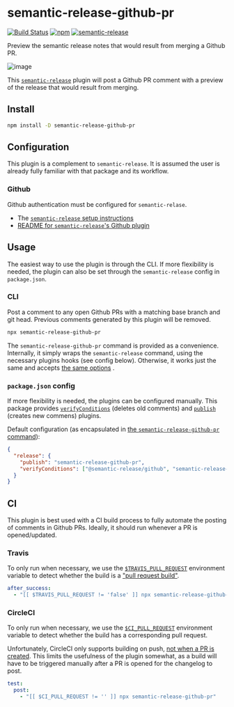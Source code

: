 # semantic-release-github-pr
[![Build Status](https://travis-ci.org/Updater/semantic-release-github-pr.svg?branch=master)](https://travis-ci.org/Updater/semantic-release-github-pr) [![npm](https://img.shields.io/npm/v/semantic-release-github-pr.svg)](https://www.npmjs.com/package/semantic-release-github-pr) [![semantic-release](https://img.shields.io/badge/%20%20%F0%9F%93%A6%F0%9F%9A%80-semantic--release-e10079.svg)](https://github.com/semantic-release/semantic-release)

Preview the semantic release notes that would result from merging a Github PR.

![image](https://user-images.githubusercontent.com/356320/33625928-257bc906-d9c7-11e7-9adb-de85726952eb.png)

This [`semantic-release`](https://github.com/semantic-release/semantic-release) plugin will post a Github PR comment with a preview of the release that would result from merging.

## Install
```bash
npm install -D semantic-release-github-pr
```

## Configuration
This plugin is a complement to `semantic-release`. It is assumed the user is already fully familiar with that package and its workflow.

### Github
Github authentication must be configured for `semantic-relase`. 

* The [`semantic-release` setup instructions](https://github.com/semantic-release/semantic-release#setup)
* [README for `semantic-release`'s Github plugin](https://github.com/semantic-release/github/#github-repository-authentication)

## Usage
The easiest way to use the plugin is through the CLI. If more flexibility is needed, the plugin can also be set through the `semantic-release` config in `package.json`.

### CLI
Post a comment to any open Github PRs with a matching base branch and git head. Previous comments generated by this plugin will be removed.
```bash
npx semantic-release-github-pr
```

The `semantic-release-github-pr` command is provided as a convenience. Internally, it simply wraps the `semantic-release` command, using the necessary plugins hooks (see config below). Otherwise, it works just the same and accepts [the same options](https://github.com/semantic-release/semantic-release#cli) .

### `package.json` config
If more flexibility is needed, the plugins can be configured manually. This package provides [`verifyConditions`](https://github.com/semantic-release/semantic-release#verifyconditions) (deletes old comments) and [`publish`](https://github.com/semantic-release/semantic-release#publish) (creates new commens) plugins.

Default configuration (as encapsulated in [the `semantic-release-github-pr` command](https://github.com/Updater/semantic-release-github-pr/blob/master/bin/semantic-release-github-pr.js)):
```json
{
  "release": {
    "publish": "semantic-release-github-pr",
    "verifyConditions": ["@semantic-release/github", "semantic-release-github-pr"]
  }
}
```

## CI
This plugin is best used with a CI build process to fully automate the posting of comments in Github PRs. Ideally, it should run whenever a PR is opened/updated.

### Travis
To only run when necessary, we use the [`$TRAVIS_PULL_REQUEST`](https://docs.travis-ci.com/user/environment-variables/#Convenience-Variables) environment variable to detect whether the build is a ["pull request build"](https://docs.travis-ci.com/user/pull-requests/).

```yaml
after_success:
  - "[[ $TRAVIS_PULL_REQUEST != 'false' ]] npx semantic-release-github-pr"
```

### CircleCI
To only run when necessary, we use the [`$CI_PULL_REQUEST`](https://circleci.com/docs/1.0/environment-variables/#build-details) environment variable to detect whether the build has a corresponding pull request.

Unfortunately, CircleCI only supports building on push, [not when a PR is created](https://discuss.circleci.com/t/trigger-new-build-on-pr/4219). This limits the usefulness of the plugin somewhat, as a build will have to be triggered manually after a PR is opened for the changelog to post.

```yaml
test:
  post:
    - "[[ $CI_PULL_REQUEST != '' ]] npx semantic-release-github-pr"
```